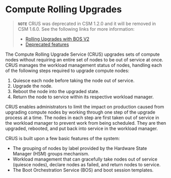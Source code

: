 # Compute Rolling Upgrades

> **`NOTE`** CRUS was deprecated in CSM 1.2.0 and it will be removed in CSM 1.6.0.
> See the following links for more information:
>
> - [Rolling Upgrades with BOS V2](../boot_orchestration/Rolling_Upgrades.md)
> - [Deprecated features](../../introduction/deprecated_features/README.md)

The Compute Rolling Upgrade Service \(CRUS\) upgrades sets of compute nodes without requiring an entire set of nodes to be out of service at once. CRUS manages the workload
management status of nodes, handling each of the following steps required to upgrade compute nodes:

1. Quiesce each node before taking the node out of service.
1. Upgrade the node.
1. Reboot the node into the upgraded state.
1. Return the node to service within its respective workload manager.

CRUS enables administrators to limit the impact on production caused from upgrading compute nodes by working through one step of the upgrade process at a time. The nodes in each
step are first taken out of service in the workload manager to prevent work from being scheduled. They are then upgraded, rebooted, and put back into service in the workload manager.

CRUS is built upon a few basic features of the system:

- The grouping of nodes by label provided by the Hardware State Manager \(HSM\) groups mechanism.
- Workload management that can gracefully take nodes out of service \(quiesce nodes\), declare nodes as failed, and return nodes to service.
- The Boot Orchestration Service \(BOS\) and boot session templates.
